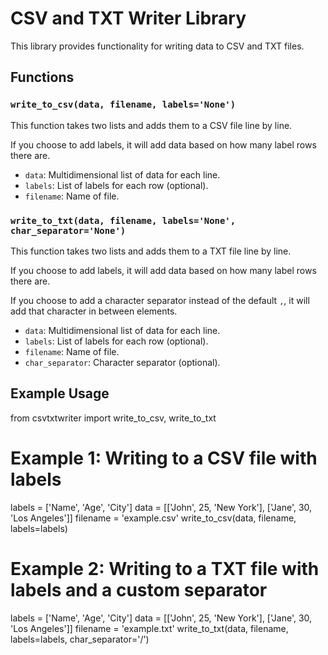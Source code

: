 # CSV and TXT Writer Library

This library provides functionality for writing data to CSV and TXT files.

## Functions

### `write_to_csv(data, filename, labels='None')`

This function takes two lists and adds them to a CSV file line by line.

If you choose to add labels, it will add data based on how many label rows there are.

- `data`: Multidimensional list of data for each line.
- `labels`: List of labels for each row (optional).
- `filename`: Name of file.

### `write_to_txt(data, filename, labels='None', char_separator='None')`

This function takes two lists and adds them to a TXT file line by line.

If you choose to add labels, it will add data based on how many label rows there are.

If you choose to add a character separator instead of the default `,`, it will add that character in between elements.

- `data`: Multidimensional list of data for each line.
- `labels`: List of labels for each row (optional).
- `filename`: Name of file.
- `char_separator`: Character separator (optional).

## Example Usage


from csvtxtwriter import write_to_csv, write_to_txt

# Example 1: Writing to a CSV file with labels
labels = ['Name', 'Age', 'City']
data = [['John', 25, 'New York'], ['Jane', 30, 'Los Angeles']]
filename = 'example.csv'
write_to_csv(data, filename, labels=labels)

# Example 2: Writing to a TXT file with labels and a custom separator
labels = ['Name', 'Age', 'City']
data = [['John', 25, 'New York'], ['Jane', 30, 'Los Angeles']]
filename = 'example.txt'
write_to_txt(data, filename, labels=labels, char_separator='/')
